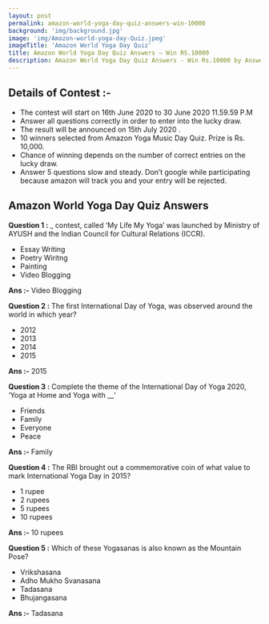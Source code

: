 ```yaml
---
layout: post
permalink: amazon-world-yoga-day-quiz-answers-win-10000
background: 'img/background.jpg'
image: 'img/Amazon-world-yoga-day-Quiz.jpeg'
imageTitle: 'Amazon World Yoga Day Quiz'
title: Amazon World Yoga Day Quiz Answers – Win RS.10000
description: Amazon World Yoga Day Quiz Answers - Win Rs.10000 by Answering Simple Question. Get amazon World Yoga Day Quiz answers - GeraSoft.com
---
```



## Details of Contest :-  

* The contest will start on 16th June 2020 to 30 June 2020 11.59.59 P.M
* Answer all questions correctly in order to enter into the lucky draw.
* The result will be announced on 15th July 2020 .
* 10 winners selected from Amazon Yoga Music Day Quiz. Prize is Rs. 10,000.
* Chance of winning depends on the number of correct entries on the lucky draw.
* Answer 5 questions slow and steady. Don’t google while participating because amazon will track you and your entry will be rejected.

 
## Amazon World Yoga Day Quiz Answers

**Question 1 :**  _ contest, called ‘My Life My Yoga’ was launched by Ministry of AYUSH and the Indian Council for Cultural Relations (ICCR).  

* Essay Writing
* Poetry Wiritng
* Painting
* Video Blogging

**Ans :-** Video Blogging

**Question 2 :** The first International Day of Yoga, was observed around the world in which year?  

* 2012
* 2013
* 2014
* 2015

**Ans :-** 2015

**Question 3 :** Complete the theme of the International Day of Yoga 2020, ‘Yoga at Home and Yoga with __’  

* Friends
* Family
* Everyone
* Peace

**Ans :-** Family

**Question 4 :** The RBI brought out a commemorative coin of what value to mark International Yoga Day in 2015?  

* 1 rupee
* 2 rupees
* 5 rupees
* 10 rupees

**Ans :-** 10 rupees

**Question 5 :** Which of these Yogasanas is also known as the Mountain Pose?  

* Vrikshasana
* Adho Mukho Svanasana
* Tadasana
* Bhujangasana

**Ans :-** Tadasana